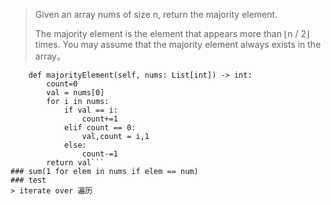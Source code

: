 >Given an array nums of size n, return the majority element.
>
>The majority element is the element that appears more than ⌊n / 2⌋ times. You may assume that the majority element always exists in the array。

```class Solution:  
    def majorityElement(self, nums: List[int]) -> int:  
        count=0  
        val = nums[0]  
        for i in nums:  
            if val == i:  
                count+=1
            elif count == 0:
                val,count = i,1
            else:
                count-=1
        return val```
### sum(1 for elem in nums if elem == num)
### test
> iterate over 遍历
